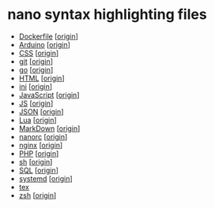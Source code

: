 # nano syntax highlighting files

- [Dockerfile](./Dockerfile.nanorc) [[origin](https://github.com/scopatz/nanorc/blob/master/Dockerfile.nanorc)]
- [Arduino](./arduino.nanorc) [[origin](https://github.com/scopatz/nanorc/blob/master/arduino.nanorc)]
- [CSS](./css.nanorc) [[origin](https://github.com/scopatz/nanorc/blob/master/css.nanorc)]
- [git](./git.nanorc) [[origin](https://github.com/scopatz/nanorc/blob/master/git.nanorc)]
- [go](./go.nanorc) [[origin](https://github.com/scopatz/nanorc/blob/master/go.nanorc)]
- [HTML](./html.nanorc) [[origin](https://github.com/scopatz/nanorc/blob/master/html.nanorc)]
- [ini](./ini.nanorc) [[origin](https://github.com/scopatz/nanorc/blob/master/ini.nanorc)]
- [JavaScript](./javascript.nanorc) [[origin](https://github.com/scopatz/nanorc/blob/master/javascript.nanorc)]
- [JS](./js.nanorc) [[origin](https://github.com/scopatz/nanorc/blob/master/js.nanorc)]
- [JSON](./json.nanorc) [[origin](https://github.com/scopatz/nanorc/blob/master/json.nanorc)]
- [Lua](./lua.nanorc) [[origin](https://github.com/scopatz/nanorc/blob/master/lua.nanorc)]
- [MarkDown](./markdown.nanorc) [[origin](https://github.com/scopatz/nanorc/blob/master/markdown.nanorc)]
- [nanorc](./nanorc.nanorc) [[origin](https://github.com/scopatz/nanorc/blob/master/nanorc.nanorc)]
- [nginx](./nginx.nanorc) [[origin](https://github.com/scopatz/nanorc/blob/master/nginx.nanorc)]
- [PHP](./php.nanorc) [[origin](https://github.com/scopatz/nanorc/blob/master/php.nanorc)]
- [sh](./sh.nanorc) [[origin](https://github.com/scopatz/nanorc/blob/master/sh.nanorc)]
- [SQL](./sql.nanorc) [[origin](https://github.com/scopatz/nanorc/blob/master/sql.nanorc)]
- [systemd](./systemd.nanorc) [[origin](https://github.com/scopatz/nanorc/blob/master/systemd.nanorc)]
- [tex](./tex.nanorc)
- [zsh](./zsh.nanorc) [[origin](https://github.com/scopatz/nanorc/blob/master/zsh.nanorc)]
